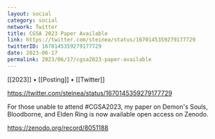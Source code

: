 ```yaml
---
layout: social
category: social
network: Twitter
title: CGSA 2023 Paper Available
link: https://twitter.com/steinea/status/1670145359279177729
twitterID: 1670145359279177729
date: 2023-06-17
permalink: 2023/06/17/cgsa2023-paper-available
---
```


[[2023]] • [[Posting]] • [[Twitter]]

https://twitter.com/steinea/status/1670145359279177729

For those unable to attend #CGSA2023, my paper on Demon's Souls, Bloodborne, and Elden Ring is now available open access on Zenodo.

<https://zenodo.org/record/8051188>

